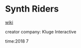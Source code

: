 # Synth Riders



[wiki](https://en.wikipedia.org/wiki/Synth_Riders)

creator company: Kluge Interactive

time:2018 7

